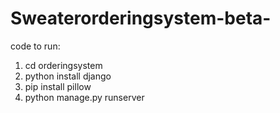 # Sweaterorderingsystem-beta-



code to run:
1) cd orderingsystem
2) python install django
3) pip install pillow
4) python manage.py runserver
